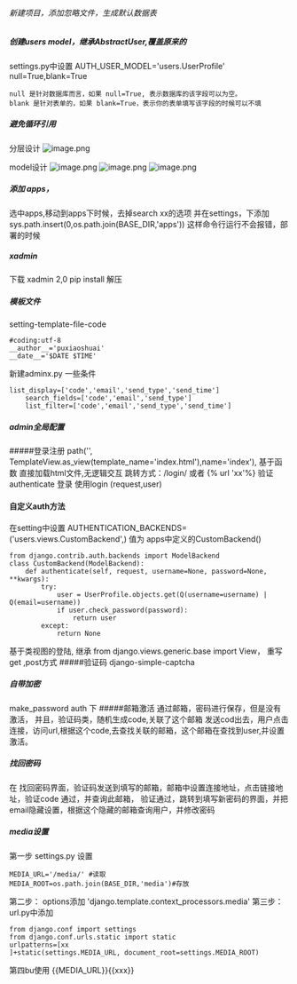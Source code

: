 ###### 新建项目，添加忽略文件，生成默认数据表
##### 创建users  model，继承AbstractUser,覆盖原来的
 settings.py中设置  AUTH_USER_MODEL='users.UserProfile'
 null=True,blank=True
 ```
null 是针对数据库而言，如果 null=True, 表示数据库的该字段可以为空。
blank 是针对表单的，如果 blank=True，表示你的表单填写该字段的时候可以不填
```
##### 避免循环引用
分层设计
![image.png](https://upload-images.jianshu.io/upload_images/4908477-b1fb780f8a2bcc7b.png?imageMogr2/auto-orient/strip%7CimageView2/2/w/400)

model设计
![image.png](https://upload-images.jianshu.io/upload_images/4908477-05cfeeabd121631b.png?imageMogr2/auto-orient/strip%7CimageView2/2/w/400)
![image.png](https://upload-images.jianshu.io/upload_images/4908477-615e2876300659dc.png?imageMogr2/auto-orient/strip%7CimageView2/2/w/400)
![image.png](https://upload-images.jianshu.io/upload_images/4908477-cb14ea14d217807e.png?imageMogr2/auto-orient/strip%7CimageView2/2/w/400)
##### 添加 apps，
选中apps,移动到apps下时候，去掉search xx的选项
并在settings，下添加sys.path.insert(0,os.path.join(BASE_DIR,'apps'))
这样命令行运行不会报错，部署的时候
##### xadmin
下载 xadmin 2,0   pip install 解压
##### 模板文件
setting-template-file-code  
```
#coding:utf-8
__author__='puxiaoshuai'
__date__='$DATE $TIME'

```
新建adminx.py
一些条件
```
list_display=['code','email','send_type','send_time']
    search_fields=['code','email','send_type']
    list_filter=['code','email','send_type','send_time']
```
##### admin全局配置
#####登录注册
path('', TemplateView.as_view(template_name='index.html'),name='index'),
基于函数
直接加载html文件,无逻辑交互
跳转方式：/login/   或者 {% url 'xx'%}
验证 authenticate
登录  使用login (request,user)
#### 自定义auth方法
在setting中设置 
AUTHENTICATION_BACKENDS= ('users.views.CustomBackend',)
值为 apps中定义的CustomBackend()
```
from django.contrib.auth.backends import ModelBackend
class CustomBackend(ModelBackend):
    def authenticate(self, request, username=None, password=None, **kwargs):
        try:
            user = UserProfile.objects.get(Q(username=username) | Q(email=username))
            if user.check_password(password):
                return user
        except:
            return None
```
基于类视图的登陆,
继承 from django.views.generic.base import  View，
重写 get ,post方式
#####验证码  django-simple-captcha
##### 自带加密
make_password  auth 下
#####邮箱激活
通过邮箱，密码进行保存，但是没有激活， 并且，验证码类，随机生成code,关联了这个邮箱
发送cod出去，用户点击连接，访问url,根据这个code,去查找关联的邮箱，这个邮箱在查找到user,并设置激活。
##### 找回密码
在 找回密码界面，验证码发送到填写的邮箱，邮箱中设置连接地址，点击链接地址，验证code 通过，并查询此邮箱，
验证通过，跳转到填写新密码的界面，并把email隐藏设置，根据这个隐藏的邮箱查询用户，并修改密码
##### media设置
第一步
settings.py 设置
 ```angular2html
MEDIA_URL='/media/' #读取
MEDIA_ROOT=os.path.join(BASE_DIR,'media')#存放
```
第二步：
options添加   'django.template.context_processors.media'
第三步：
url.py中添加
```angular2html
from django.conf import settings
from django.conf.urls.static import static
urlpatterns=[xx
]+static(settings.MEDIA_URL, document_root=settings.MEDIA_ROOT)
```
第四bu使用
{{MEDIA_URL}}{{xxx}}




